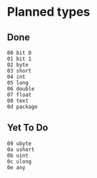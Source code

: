 # Planned types
## Done
```
00 bit 0
01 bit 1
02 byte
03 short
04 int
05 long
06 double
07 float
08 text
0d package
```
## Yet To Do
```
09 ubyte
0a ushort
0b uint
0c ulong
0e any
```